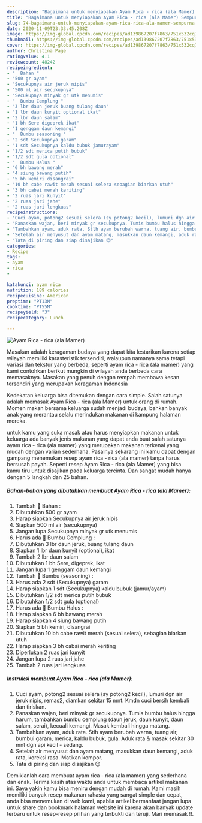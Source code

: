```yaml
---
description: "Bagaimana untuk menyiapakan Ayam Rica - rica (ala Mamer) Sempurna"
title: "Bagaimana untuk menyiapakan Ayam Rica - rica (ala Mamer) Sempurna"
slug: 74-bagaimana-untuk-menyiapakan-ayam-rica-rica-ala-mamer-sempurna
date: 2020-11-09T23:33:45.208Z
image: https://img-global.cpcdn.com/recipes/ad139867207f7863/751x532cq70/ayam-rica-rica-ala-mamer-foto-resep-utama.jpg
thumbnail: https://img-global.cpcdn.com/recipes/ad139867207f7863/751x532cq70/ayam-rica-rica-ala-mamer-foto-resep-utama.jpg
cover: https://img-global.cpcdn.com/recipes/ad139867207f7863/751x532cq70/ayam-rica-rica-ala-mamer-foto-resep-utama.jpg
author: Christina Page
ratingvalue: 4.1
reviewcount: 48242
recipeingredient:
- "  Bahan "
- "500 gr ayam"
- "Secukupnya air jeruk nipis"
- "500 ml air secukupnya"
- "Secukupnya minyak gr utk menumis"
- "  Bumbu Cemplung "
- "3 lbr daun jeruk buang tulang daun"
- "1 lbr daun kunyit optional ikat"
- "2 lbr daun salam"
- "1 bh Sere digeprek ikat"
- "1 genggam daun kemangi"
- "  Bumbu seasoning "
- "2 sdt Secukupnya garam"
- "1 sdt Secukupnya kaldu bubuk jamurayam"
- "1/2 sdt merica putih bubuk"
- "1/2 sdt gula optional"
- "  Bumbu Halus "
- "6 bh bawang merah"
- "4 siung bawang putih"
- "5 bh kemiri disangrai"
- "10 bh cabe rawit merah sesuai selera sebagian biarkan utuh"
- "3 bh cabai merah keriting"
- "2 ruas jari kunyit"
- "2 ruas jari jahe"
- "2 ruas jari lengkuas"
recipeinstructions:
- "Cuci ayam, potong2 sesuai selera (sy potong2 kecil), lumuri dgn air jeruk nipis, remas2, diamkan sekitar 15 mnt. Kmdn cuci bersih kembali dan tiriskan."
- "Panaskan wajan, beri minyak gr secukupnya. Tumis bumbu halus hingga harum, tambahkan bumbu cemplung (daun jeruk, daun kunyit, daun salam, serai), kecuali kemangi. Masak kembali hingga matang."
- "Tambahkan ayam, aduk rata. Stlh ayam berubah warna, tuang air, bumbui garam, merica, kaldu bubuk, gula. Aduk rata &amp; masak sekitar 30 mnt dgn api kecil - sedang."
- "Setelah air menyusut dan ayam matang, masukkan daun kemangi, aduk rata, koreksi rasa. Matikan kompor."
- "Tata di piring dan siap disajikan 😉"
categories:
- Recipe
tags:
- ayam
- rica
- 

katakunci: ayam rica  
nutrition: 189 calories
recipecuisine: American
preptime: "PT13M"
cooktime: "PT55M"
recipeyield: "3"
recipecategory: Lunch

---
```



![Ayam Rica - rica (ala Mamer)](https://img-global.cpcdn.com/recipes/ad139867207f7863/751x532cq70/ayam-rica-rica-ala-mamer-foto-resep-utama.jpg)

Masakan adalah keragaman budaya yang dapat kita lestarikan karena setiap wilayah memiliki karasteristik tersendiri, walaupun namanya sama tetapi variasi dan tekstur yang berbeda, seperti ayam rica - rica (ala mamer) yang kami contohkan berikut mungkin di wilayah anda berbeda cara memasaknya. Masakan yang penuh dengan rempah membawa kesan tersendiri yang merupakan keragaman Indonesia



Kedekatan keluarga bisa ditemukan dengan cara simple. Salah satunya adalah memasak Ayam Rica - rica (ala Mamer) untuk orang di rumah. Momen makan bersama keluarga sudah menjadi budaya, bahkan banyak anak yang merantau selalu merindukan makanan di kampung halaman mereka.

untuk kamu yang suka masak atau harus menyiapkan makanan untuk keluarga ada banyak jenis makanan yang dapat anda buat salah satunya ayam rica - rica (ala mamer) yang merupakan makanan terkenal yang mudah dengan varian sederhana. Pasalnya sekarang ini kamu dapat dengan gampang menemukan resep ayam rica - rica (ala mamer) tanpa harus bersusah payah.
Seperti resep Ayam Rica - rica (ala Mamer) yang bisa kamu tiru untuk disajikan pada keluarga tercinta. Dan sangat mudah hanya dengan 5 langkah dan 25 bahan.


<!--inarticleads1-->

##### Bahan-bahan yang dibutuhkan membuat Ayam Rica - rica (ala Mamer):

1. Tambah  🌠 Bahan :
1. Dibutuhkan 500 gr ayam
1. Harap siapkan Secukupnya air jeruk nipis
1. Siapkan 500 ml air (secukupnya)
1. Jangan lupa Secukupnya minyak gr utk menumis
1. Harus ada  🌠 Bumbu Cemplung :
1. Dibutuhkan 3 lbr daun jeruk, buang tulang daun
1. Siapkan 1 lbr daun kunyit (optional), ikat
1. Tambah 2 lbr daun salam
1. Dibutuhkan 1 bh Sere, digeprek, ikat
1. Jangan lupa 1 genggam daun kemangi
1. Tambah  🌠 Bumbu (seasoning) :
1. Harus ada 2 sdt (Secukupnya) garam
1. Harap siapkan 1 sdt (Secukupnya) kaldu bubuk (jamur/ayam)
1. Dibutuhkan 1/2 sdt merica putih bubuk
1. Dibutuhkan 1/2 sdt gula (optional)
1. Harus ada  🌠 Bumbu Halus :
1. Harap siapkan 6 bh bawang merah
1. Harap siapkan 4 siung bawang putih
1. Siapkan 5 bh kemiri, disangrai
1. Dibutuhkan 10 bh cabe rawit merah (sesuai selera), sebagian biarkan utuh
1. Harap siapkan 3 bh cabai merah keriting
1. Diperlukan 2 ruas jari kunyit
1. Jangan lupa 2 ruas jari jahe
1. Tambah 2 ruas jari lengkuas




<!--inarticleads2-->

##### Instruksi membuat  Ayam Rica - rica (ala Mamer):

1. Cuci ayam, potong2 sesuai selera (sy potong2 kecil), lumuri dgn air jeruk nipis, remas2, diamkan sekitar 15 mnt. Kmdn cuci bersih kembali dan tiriskan.
1. Panaskan wajan, beri minyak gr secukupnya. Tumis bumbu halus hingga harum, tambahkan bumbu cemplung (daun jeruk, daun kunyit, daun salam, serai), kecuali kemangi. Masak kembali hingga matang.
1. Tambahkan ayam, aduk rata. Stlh ayam berubah warna, tuang air, bumbui garam, merica, kaldu bubuk, gula. Aduk rata &amp; masak sekitar 30 mnt dgn api kecil - sedang.
1. Setelah air menyusut dan ayam matang, masukkan daun kemangi, aduk rata, koreksi rasa. Matikan kompor.
1. Tata di piring dan siap disajikan 😉




Demikianlah cara membuat ayam rica - rica (ala mamer) yang sederhana dan enak. Terima kasih atas waktu anda untuk membaca artikel makanan ini. Saya yakin kamu bisa meniru dengan mudah di rumah. Kami masih memiliki banyak resep makanan rahasia yang sangat simple dan cepat, anda bisa menemukan di web kami, apabila artikel bermanfaat jangan lupa untuk share dan bookmark halaman website ini karena akan banyak update terbaru untuk resep-resep pilihan yang terbukti dan teruji. Mari memasak !!. 
